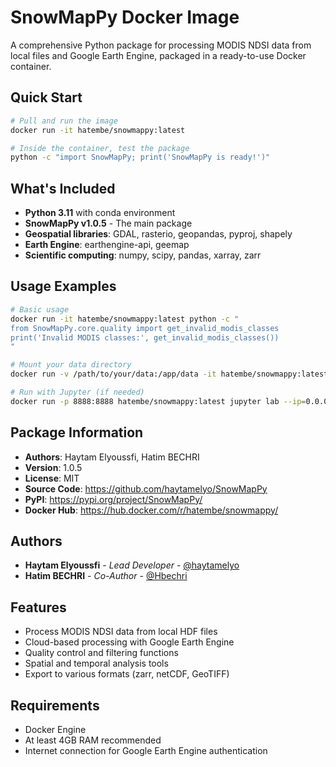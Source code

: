 # SnowMapPy Docker Image

A comprehensive Python package for processing MODIS NDSI data from local files and Google Earth Engine, packaged in a ready-to-use Docker container.

## Quick Start

```bash
# Pull and run the image
docker run -it hatembe/snowmappy:latest

# Inside the container, test the package
python -c "import SnowMapPy; print('SnowMapPy is ready!')"
```

## What's Included

- **Python 3.11** with conda environment
- **SnowMapPy v1.0.5** - The main package
- **Geospatial libraries**: GDAL, rasterio, geopandas, pyproj, shapely
- **Earth Engine**: earthengine-api, geemap
- **Scientific computing**: numpy, scipy, pandas, xarray, zarr

## Usage Examples

```bash
# Basic usage
docker run -it hatembe/snowmappy:latest python -c "
from SnowMapPy.core.quality import get_invalid_modis_classes
print('Invalid MODIS classes:', get_invalid_modis_classes())
"

# Mount your data directory
docker run -v /path/to/your/data:/app/data -it hatembe/snowmappy:latest

# Run with Jupyter (if needed)
docker run -p 8888:8888 hatembe/snowmappy:latest jupyter lab --ip=0.0.0.0 --allow-root
```

## Package Information

- **Authors**: Haytam Elyoussfi, Hatim BECHRI
- **Version**: 1.0.5
- **License**: MIT
- **Source Code**: https://github.com/haytamelyo/SnowMapPy
- **PyPI**: https://pypi.org/project/SnowMapPy/
- **Docker Hub**: https://hub.docker.com/r/hatembe/snowmappy/

## Authors

- **Haytam Elyoussfi** - *Lead Developer* - [@haytamelyo](https://github.com/haytamelyo)
- **Hatim BECHRI** - *Co-Author* - [@Hbechri](https://github.com/Hbechri)

## Features

- Process MODIS NDSI data from local HDF files
- Cloud-based processing with Google Earth Engine
- Quality control and filtering functions
- Spatial and temporal analysis tools
- Export to various formats (zarr, netCDF, GeoTIFF)

## Requirements

- Docker Engine
- At least 4GB RAM recommended
- Internet connection for Google Earth Engine authentication